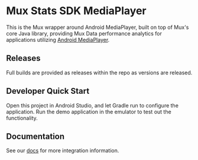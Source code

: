 # Mux Stats SDK MediaPlayer

This is the Mux wrapper around Android MediaPlayer, built on top of Mux's core Java library, providing Mux Data performance analytics for applications utilizing [Android MediaPlayer](https://developer.android.com/guide/topics/media/mediaplayer).

## Releases

Full builds are provided as releases within the repo as versions are released.

## Developer Quick Start

Open this project in Android Studio, and let Gradle run to configure the application. Run the demo application in the emulator to test out the functionality.

## Documentation

See our [docs](https://docs.mux.com/v1/docs/mediaplayer-integration-guide) for more integration information.
